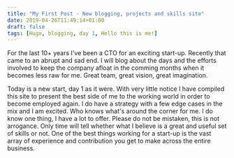 ```yaml
---
title: "My First Post - New blogging, projects and skills site"
date: 2019-04-26T11:49:14+01:00
draft: false
tags: [Hugo, blogging, day 1, Hello this is me!]
---
```


For the last 10+ years I've been a CTO for an exciting start-up. Recently that came to an abrupt and sad end. I will blog about the days and the efforts involved to keep the company afloat in the comming months when it becomes less raw for me.  Great team, great vision, great imagination.

Today is a new start, day 1 as it were.  With very little notice I have compiled this site to present the best side of me to the working world in order to become employed again.  I do have a strategy with a few edge cases in the mix and I am excited.  Who knows what's around the corner for me.  I do know one thing, I have a lot to offer.  Please do not be mistaken, this is not arrogance.  Only time will tell whether what I believe is a great and useful set of skills or not.  One of the best things working for a start-up is the vast array of experience and contribution you get to make across the entire business.  
